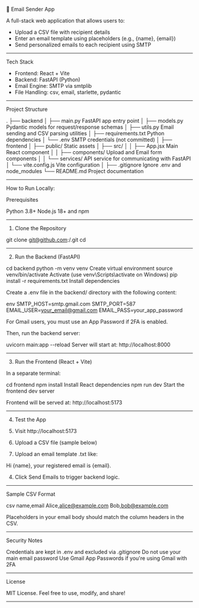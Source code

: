 📧 Email Sender App

A full-stack web application that allows users to:
- Upload a CSV file with recipient details
- Enter an email template using placeholders (e.g., {name}, {email})
- Send personalized emails to each recipient using SMTP

---

Tech Stack

- Frontend: React + Vite
- Backend: FastAPI (Python)
- Email Engine: SMTP via smtplib
- File Handling: csv, email, starlette, pydantic

---

Project Structure

.
├── backend
│   ├── main.py               FastAPI app entry point
│   ├── models.py             Pydantic models for request/response schemas
│   ├── utils.py              Email sending and CSV parsing utilities
│   ├── requirements.txt      Python dependencies
│   └── .env                  SMTP credentials (not committed)
│
├── frontend
│   ├── public/               Static assets
│   ├── src/
│   │   ├── App.jsx           Main React component
│   │   ├── components/       Upload and Email form components
│   │   └── services/         API service for communicating with FastAPI
│   └── vite.config.js        Vite configuration
│
├── .gitignore                Ignore .env and node_modules
└── README.md                 Project documentation

---

How to Run Locally:

 Prerequisites

  Python 3.8+
  Node.js 18+ and npm

---

1. Clone the Repository

git clone git@github.com:<your-username>/<repo-name>.git
cd <repo-name>

---

2. Run the Backend (FastAPI)

cd backend
python -m venv venv                  Create virtual environment
source venv/bin/activate             Activate (use venv\Scripts\activate on Windows)
pip install -r requirements.txt      Install dependencies


 Create a .env file in the backend/ directory with the following content:

env
SMTP_HOST=smtp.gmail.com
SMTP_PORT=587
EMAIL_USER=your_email@gmail.com
EMAIL_PASS=your_app_password


For Gmail users, you must use an App Password if 2FA is enabled.

Then, run the backend server:

uvicorn main:app --reload
 Server will start at: http://localhost:8000

---

3. Run the Frontend (React + Vite)

In a separate terminal:

cd frontend
npm install           Install React dependencies
npm run dev           Start the frontend dev server

 Frontend will be served at: http://localhost:5173

---

4. Test the App

 1. Visit http://localhost:5173
 2. Upload a CSV file (sample below)
 3. Upload an email template .txt like:
   
   Hi {name}, your registered email is {email}.
   

 4. Click Send Emails to trigger backend logic.

---

Sample CSV Format

csv
name,email
Alice,alice@example.com
Bob,bob@example.com

Placeholders in your email body should match the column headers in the CSV.

---

Security Notes

 Credentials are kept in .env and excluded via .gitignore
 Do not use your main email password
 Use Gmail App Passwords if you're using Gmail with 2FA

---

License

MIT License. Feel free to use, modify, and share!

---